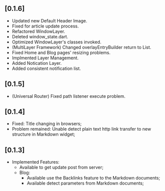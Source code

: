 ## [0.1.6]
- Updated new Default Header Image.
- Fixed for article update process.
- Refactored WindowLayer.
- Deleted window_state.dart.
- Optimized WindowLayer's classes invoked.
- (MultiLayer Framework) Changed overlayEntryBuilder return to List<OverlayEntry>.
- Fixed Home and Blog pages' resizing problems.
- Implmented Layer Management.
- Added Notication Layer.
- Added consistent notification list.

## [0.1.5]
- (Universal Router) Fixed path listener execute problem.

## [0.1.4]
- Fixed: Title changing in browsers;
- Problem remained: Unable detect plain text http link transfer to new structure in Markdown widget;

## [0.1.3]
- Implemented Features:
    - Available to get update post from server;
    - Blog:
        - Available use the Backlinks feature to the Markdown documents;
        - Available detect parameters from Markdown documents;
    
